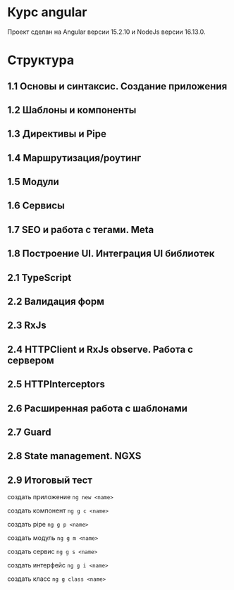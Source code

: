 # Курс angular

Проект сделан на Angular версии 15.2.10 и NodeJs версии 16.13.0.

# Структура
## 1.1 Основы и синтаксис. Создание приложения
## 1.2 Шаблоны и компоненты
## 1.3 Директивы и Pipe
## 1.4 Маршрутизация/роутинг
## 1.5 Модули
## 1.6 Сервисы
## 1.7 SEO и работа с тегами. Meta
## 1.8 Построение UI. Интеграция UI библиотек
## 2.1 TypeScript
## 2.2 Валидация форм
## 2.3 RxJs 
## 2.4 HTTPClient и RxJs observe. Работа с сервером
## 2.5 HTTPInterceptors
## 2.6 Расширенная работа с шаблонами
## 2.7 Guard
## 2.8 State management. NGXS
## 2.9 Итоговый тест

создать приложение `ng new <name>`

создать компонент `ng g c <name>`

создать pipe `ng g p <name>`

создать модуль `ng g m <name>`

создать сервис `ng g s <name>`

создать интерфейс `ng g i <name>`

создать класс `ng g class <name>`
